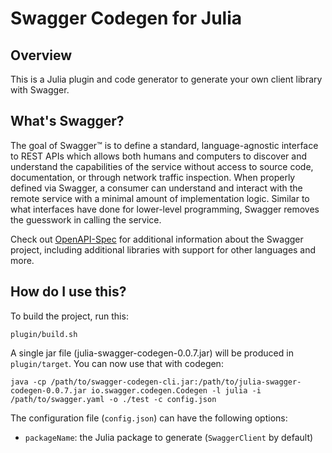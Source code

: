 # Swagger Codegen for Julia

## Overview
This is a Julia plugin and code generator to generate your own client library with Swagger.

## What's Swagger?
The goal of Swagger™ is to define a standard, language-agnostic interface to REST APIs which allows both humans and computers to discover and understand the capabilities of the service without access to source code, documentation, or through network traffic inspection. When properly defined via Swagger, a consumer can understand and interact with the remote service with a minimal amount of implementation logic. Similar to what interfaces have done for lower-level programming, Swagger removes the guesswork in calling the service.


Check out [OpenAPI-Spec](https://github.com/OAI/OpenAPI-Specification) for additional information about the Swagger project, including additional libraries with support for other languages and more. 

## How do I use this?
To build the project, run this:

```
plugin/build.sh
```

A single jar file (julia-swagger-codegen-0.0.7.jar) will be produced in `plugin/target`.  You can now use that with codegen:

```
java -cp /path/to/swagger-codegen-cli.jar:/path/to/julia-swagger-codegen-0.0.7.jar io.swagger.codegen.Codegen -l julia -i /path/to/swagger.yaml -o ./test -c config.json
```

The configuration file (`config.json`) can have the following options:

- `packageName`: the Julia package to generate (`SwaggerClient` by default)
